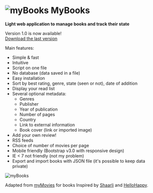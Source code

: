 # ![myBooks](https://raw.githubusercontent.com/nicolabricot/MyBooks/master/assets/icon/favicon.png) MyBooks

__Light web application to manage books and track their state__  



Version 1.0 is now available!  
[Download the last version](https://github.com/nicolabricot/MyBooks/releases)


Main features:
- Simple & fast
- Intuitive
- Script on one file
- No database (data saved in a file)
- Easy installation
- Sort by best rating, genre, state (seen or not), date of addition
- Display your read list
- Several optional metadata:
  - Genres
  - Publisher
  - Year of publication
  - Number of pages
  - Country
  - Link to external information
  - Book cover (link or imported image)
- Add your own review!
- RSS feeds
- Choice of number of movies per page
- Mobile friendly (Bootstrap v3.0 with responsive design)
- IE < 7 not friendly (not my problem)
- Export and import books with JSON file (it's possible to keep data private)

![myBooks](https://raw.github.com/nicolabricot/MyBooks/master/MyBooks.jpg)


Adapted from [myMovies](https://github.com/nicolabricot/MyMovies) for books
Inspired by [Shaarli](https://github.com/sebsauvage/Shaarli) and [HelloHappy](http://books.hellohappy.org/).
